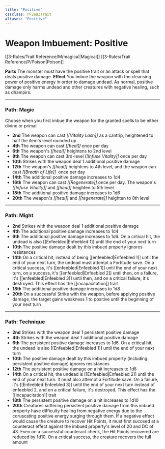 ```yaml
---
title: "Positive"
cssclass: PF2eBZTrait
aliases: "Positive"
---
```


# Weapon Imbuement: Positive
[[3-Rules/Trait Reference/M/magical|Magical]]  [[3-Rules/Trait Reference/P/Poison|Poison]] 

**Parts** The monster must have the positive trait or an attack or spell that deals positive damage.
**Effect** You imbue the weapon with the cleansing power of positive energy in order to damage undead. As normal, positive damage only harms undead and other creatures with negative healing, such as dhampirs.

* * *

### Path: Magic  
Choose when you first imbue the weapon for the granted spells to be either divine or primal

*   **2nd** The weapon can cast _[[Vitality Lash]]_ as a cantrip, heightened to half the item's level rounded up
*   **4th** The weapon can cast _[[heal]]_ once per day
*   **6th** The weapon's _[[heal]]_ heightens to 2nd level
*   **8th** The weapon can cast 3rd-level _[[Infuse Vitality]]_ once per day
*   **10th** Strikes with the weapon deal 1 additional positive damage
*   **12th** The weapon's _[[heal]]_ heightens to 4th level, and the weapon can cast _[[Breath of Life]]_  once per day
*   **14th** The additional positive damage increases to 1d4
*   **16th** The weapon can cast _[[Regenerate]]_ once per day. The weapon's _[[Infuse Vitality]]_ and _[[heal]]_ heighten to 5th level
*   **18th** The additional positive damage increases to 1d6
*   **20th** The weapon's _[[heal]]_ and _[[regenerate]]_ heighten to 8th level

* * *

### Path: Might
*   **2nd** Strikes with the weapon deal 1 additional positive damage
*   **4th** The additional positive damage increases to 1d4
*   **6th** The additional positive damage increases to 1d6. On a critical hit, the undead is also [[Enfeebled|Enfeebled 1]] until the end of your next turn
*   **10th** The positive damage dealt by this imbued property ignores resistances
*   **14th** On a critical hit, instead of being [[enfeebled|Enfeebled 1]] until the end of your next turn, the undead must attempt a Fortitude save. On a critical success, it's [[enfeebled|Enfeebled 1]] until the end of your next turn, on a success, it's [[enfeebled|Enfeebled 2]] until then, on a failure, it's [[enfeebled|Enfeebled 3]] until then, and on a critical failure, it's destroyed. This effect has the [[incapacitation]] trait
*   **18th** The additional positive damage increases to 1d8
*   **20th** On a successful Strike with the weapon, before applying positive damage, the target gains weakness 1 to positive until the beginning of your next turn

* * *

### Path: Technique
*   **2nd** Strikes with the weapon deal 1 persistent positive damage
*   **4th** Strikes with the weapon deal 1 additional positive damage
*   **6th** The persistent positive damage increases to 1d6. On a critical hit, the undead is also [[Enfeebled|Enfeebled 1]] until the end of your next turn
*   **10th** The positive damage dealt by this imbued property (including persistent positive damage) ignores resistances
*   **12th** The persistent positive damage on a hit increases to 1d8
*   **14th** On a critical hit, the undead is [[Enfeebled|Enfeebled 2]] until the end of your next turn. It must also attempt a Fortitude save. On a failure, it's [[Enfeebled|Enfeebled 3]] until the end of your next turn instead of enfeebled 2, and on a critical failure, it's destroyed. This effect has the [[incapacitation]] trait
*   **18th** The persistent positive damage on a hit increases to 1d10
*   **20th** Creatures suffering persistent positive damage from this imbued property have difficulty healing from negative energy due to the coruscating positive energy surging through them. If a negative effect would cause the creature to recover Hit Points, it must first succeed at a counteract effect against the imbued property's level of 20 and DC of 43. Even on a successful counteract check, the Hit Points recovered are reduced by 1d10. On a critical success, the creature recovers the full amount